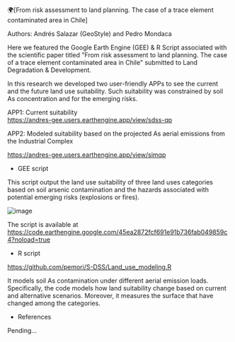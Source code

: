🌍[From risk assessment to land planning. The case of a trace element contaminated area in Chile]

Authors: Andrés Salazar (GeoStyle) and Pedro Mondaca

Here we featured the Google Earth Engine (GEE) & R Script associated with the scientific paper titled 
"From risk assessment to land planning. The case of a trace element contaminated area in Chile"
submitted to Land Degradation & Development.

In this research we developed two user-friendly APPs to see the current and the future land use suitability.
Such suitability was constrained by soil As concentration and for the emerging risks.

APP1: Current suitability    
https://andres-gee.users.earthengine.app/view/sdss-qp

APP2: Modeled suitability based on the projected As aerial emissions from the Industrial Complex

https://andres-gee.users.earthengine.app/view/simqp

- GEE script

This script output the land use suitability of three land uses categories based on soil arsenic contamination
and the hazards associated with potential emerging risks (explosions or fires).

![image](https://github.com/pemori/S-DSS/assets/52520951/0708b9c2-8f14-4041-9d64-95134c1f9689)

The script is available at https://code.earthengine.google.com/45ea2872fcf691e91b736fab049859c4?noload=true


- R script 

https://github.com/pemori/S-DSS/Land_use_modeling.R

It models soil As contamination under different aerial emission loads. Specifically, the code models how land
suitability change based on current and alternative scenarios. Moreover, it measures the surface that have changed 
among the categories.



- References

Pending...
